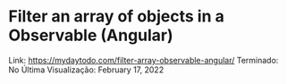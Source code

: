 # Filter an array of objects in a Observable (Angular)

Link: https://mydaytodo.com/filter-array-observable-angular/
Terminado: No
Última Visualização: February 17, 2022
